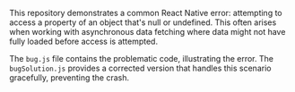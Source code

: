 This repository demonstrates a common React Native error: attempting to access a property of an object that's null or undefined. This often arises when working with asynchronous data fetching where data might not have fully loaded before access is attempted.

The `bug.js` file contains the problematic code, illustrating the error. The `bugSolution.js` provides a corrected version that handles this scenario gracefully, preventing the crash.